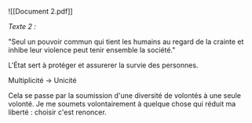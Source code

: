 
![[Document 2.pdf]]

*Texte 2 :*

"Seul un pouvoir commun qui tient les humains au regard de la crainte et inhibe leur violence peut tenir ensemble la société."

L'État sert à protéger et assurerer la survie des personnes.

Multiplicité $\rightarrow$ Unicité

Cela se passe par la soumission d'une diversité de volontés à une seule volonté.
Je me soumets volontairement à quelque chose qui réduit ma liberté : choisir c'est renoncer.